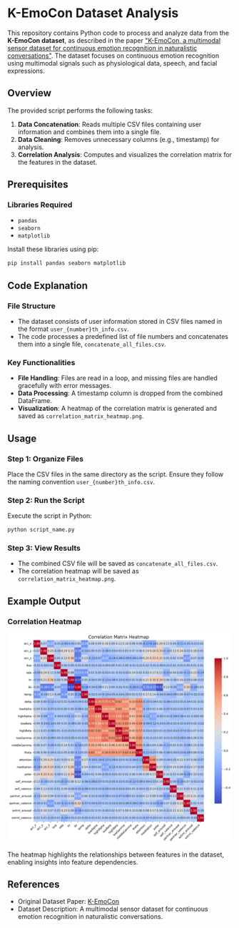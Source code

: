 # K-EmoCon Dataset Analysis

This repository contains Python code to process and analyze data from the **K-EmoCon dataset**, as described in the paper ["K-EmoCon, a multimodal sensor dataset for continuous emotion recognition in naturalistic conversations"](https://www.nature.com/articles/s41597-020-00630-y). The dataset focuses on continuous emotion recognition using multimodal signals such as physiological data, speech, and facial expressions.

## Overview

The provided script performs the following tasks:

1. **Data Concatenation**: Reads multiple CSV files containing user information and combines them into a single file.
2. **Data Cleaning**: Removes unnecessary columns (e.g., timestamp) for analysis.
3. **Correlation Analysis**: Computes and visualizes the correlation matrix for the features in the dataset.

## Prerequisites

### Libraries Required
- `pandas`
- `seaborn`
- `matplotlib`

Install these libraries using pip:
```bash
pip install pandas seaborn matplotlib
```

## Code Explanation

### File Structure
- The dataset consists of user information stored in CSV files named in the format `user_{number}th_info.csv`.
- The code processes a predefined list of file numbers and concatenates them into a single file, `concatenate_all_files.csv`.

### Key Functionalities
- **File Handling**: Files are read in a loop, and missing files are handled gracefully with error messages.
- **Data Processing**: A timestamp column is dropped from the combined DataFrame.
- **Visualization**: A heatmap of the correlation matrix is generated and saved as `correlation_matrix_heatmap.png`.

## Usage

### Step 1: Organize Files
Place the CSV files in the same directory as the script. Ensure they follow the naming convention `user_{number}th_info.csv`.

### Step 2: Run the Script
Execute the script in Python:
```bash
python script_name.py
```

### Step 3: View Results
- The combined CSV file will be saved as `concatenate_all_files.csv`.
- The correlation heatmap will be saved as `correlation_matrix_heatmap.png`.

## Example Output

### Correlation Heatmap
![Correlation Matrix Heatmap](correlation_matrix_heatmap.png)

The heatmap highlights the relationships between features in the dataset, enabling insights into feature dependencies.

## References
- Original Dataset Paper: [K-EmoCon](https://www.nature.com/articles/s41597-020-00630-y)
- Dataset Description: A multimodal sensor dataset for continuous emotion recognition in naturalistic conversations.
